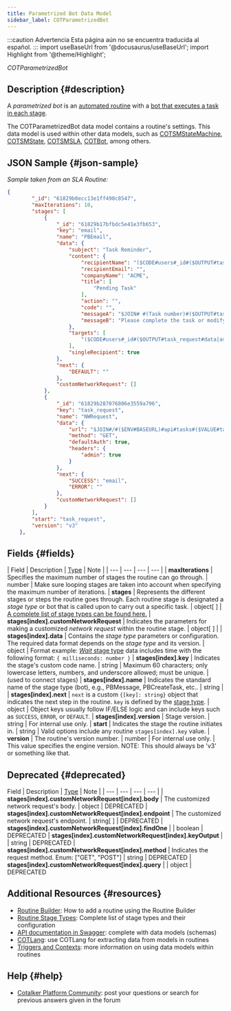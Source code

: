 ```yaml
---
title: Parametrized Bot Data Model
sidebar_label: COTParametrizedBot
---
```


:::caution Advertencia
Esta página aún no se encuentra traducida al español.
:::
import useBaseUrl from '@docusaurus/useBaseUrl'; 
import Highlight from '@theme/Highlight';

<span className="hero__subtitle"><em>COTParametrizedBot</em></span>
<br/>

## Description {#description}

A _parametrized bot_ is an [automated routine](/docs/documentation/automation/admin_routine) with a [bot that executes a task in each stage](/docs/documentation/automation/existing_routines).

The COTParametrizedBot data model contains a routine's settings. This data model is used within other data models, such as [COTSMStateMachine](/docs/documentation/models/tasks/model_statemachine), [COTSMState](/docs/documentation/models/tasks/model_state), [COTSMSLA](/docs/documentation/models/tasks/model_sla), [COTBot](/docs/documentation/models/automations/model_bots), among others.

## JSON Sample {#json-sample}

_Sample taken from an SLA Routine:_
```json
{
        "_id": "61829b0ecc13e1ff490c8547",
        "maxIterations": 10,
        "stages": [
            {
                "_id": "61829b17bfbdc5e41e3fb653",
                "key": "email",
                "name": "PBEmail",
                "data": {
                    "subject": "Task Reminder",
                    "content": {
                        "recipientName": "($CODE#users#_id#($OUTPUT#task_request#data|assignee))|name|names",
                        "recipientEmail": "",
                        "companyName": "ACME",
                        "title": [
                            "Pending Task"
                        ],
                        "action": "",
                        "code": "",
                        "messageA": "$JOIN# #(Task number)#($OUTPUT#task_request#data|serial)#($OUTPUT#task_request#data|name)#is still pending.",
                        "messageB": "Please complete the task or modify its end-date."
                    },
                    "targets": [
                        "($CODE#users#_id#($OUTPUT#task_request#data|assignee))|email"
                    ],
                    "singleRecipient": true
                },
                "next": {
                    "DEFAULT": ""
                },
                "customNetworkRequest": []
            },
            {
                "_id": "61829b287076806e3559a796",
                "key": "task_request",
                "name": "NWRequest",
                "data": {
                    "url": "$JOIN#/#($ENV#BASEURL)#api#tasks#($VALUE#taskGroupId)#task#($VALUE#taskId)",
                    "method": "GET",
                    "defaultAuth": true,
                    "headers": {
                        "admin": true
                    }
                },
                "next": {
                    "SUCCESS": "email",
                    "ERROR": ""
                },
                "customNetworkRequest": []
            }
        ],
        "start": "task_request",
        "version": "v3"
    },
```


## Fields {#fields}

| Field | Description | [Type](/docs/documentation/models/overview_model#data-types) | Note |
| --- | --- | --- | --- |
| **maxIterations** | Specifies the maximum number of stages the routine can go through. | number | Make sure looping stages are taken into account when specifying the maximum number of iterations.
| **stages** | Represents the different stages or steps the routine goes through. Each routine stage is designated a _stage type_ or bot that is called upon to carry out a specific task. | object[ ] | [A complete list of stage types can be found here.](/docs/documentation/automation/existing_routines)
| **stages[index].customNetworkRequest** | Indicates the parameters for making a customized _network request_ within the routine stage. | object[ ] |
| **stages[index].data** | Contains the _stage type_ parameters or configuration. The required data format depends on the _stage type_ and its version. | object | Format example: [_Wait_ stage type](https://doc.cotalker.com/docs/documentation/automation/bots/fcsleep) data includes time with the following format: `{ milliseconds: number }`
| **stages[index].key** | Indicates the stage's custom code name. | string | Maximum 60 characters; only lowercase letters, numbers, and underscore allowed; must be unique. | (used to connect stages)
| **stages[index].name** | Indicates the standard name of the stage type (bot), e.g., PBMessage, PBCreateTask, etc.. | string |
| **stages[index].next** | `next` is a custom `{[key]: string}` object that indicates the next step in the routine. `key` is defined by the [stage type](/docs/documentation/automation/existing_routines). | object | Object keys usually follow IF/ELSE logic and can include keys such as `SUCCESS`, `ERROR`, or `DEFAULT`.
| **stages[index].version** | Stage version. | string | For internal use only.
| **start** | Indicates the stage the routine initiates in. | string | Valid options include any routine `stages[index].key` value.
| **version** | The routine's version number. | number | For internal use only. | This value specifies the engine version. NOTE: This should always be 'v3' or something like that.

## Deprecated {#deprecated}

 Field | Description | [Type](/docs/documentation/models/overview_model#data-types) | Note |
| --- | --- | --- | --- |
| **stages[index].customNetworkRequest[index].body** | The customized network request's body. | object | DEPRECATED 
| **stages[index].customNetworkRequest[index].endpoint** | The customized network request's endpoint. | string[ ] | DEPRECATED
| **stages[index].customNetworkRequest[index].findOne** | | boolean | DEPRECATED
| **stages[index].customNetworkRequest[index].keyOutput** | | string | DEPRECATED
| **stages[index].customNetworkRequest[index].method** | Indicates the request method. Enum: ["GET", "POST"] | string | DEPRECATED
| **stages[index].customNetworkRequest[index].query** | | object | DEPRECATED


## Additional Resources {#resources}

- [Routine Builder](/docs/documentation/automation/admin_routine): How to add a routine using the Routine Builder
- [Routine Stage Types](/docs/documentation/automation/existing_routines): Complete list of stage types and their configuration
- [API documentation in Swagger](https://www.cotalker.com/swagger/core/?key=woubtjf4olr0t4zgutuwn6scbcm6hd3qh1cgl5obmohpbm3mfublnwcvv67lodgjvd3h86s9ppshtvmf95gepsqh6nizq9liu7f): complete with data models (schemas)
- [COTLang](/docs/documentation/automation/admin_cotlang): use COTLang for extracting data from models in routines
- [Triggers and Contexts](/docs/documentation/automation/triggers_and_contexts): more information on using data models within routines

## Help {#help}

- [Cotalker Platform Community](https://github.com/Cotalker/documentation/discussions): post your questions or search for previous answers given in the forum
